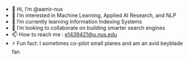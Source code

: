 - 👋 Hi, I’m @aamir-nus
- 👀 I’m interested in Machine Learning, Applied AI Research, and NLP
- 🌱 I’m currently learning Information Indexing Systems
- 💞️ I’m looking to collaborate on building smarter search engines
- 📫 How to reach me : e1439421@u.nus.edu
- ⚡ Fun fact: I sometimes co-pilot small planes and am an avid beyblade fan

<!---
aamir-nus/aamir-nus is a ✨ special ✨ repository because its `README.md` (this file) appears on your GitHub profile.
You can click the Preview link to take a look at your changes.
--->
